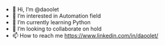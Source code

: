 - 👋 Hi, I’m @daoolet
- 👀 I’m interested in Automation field
- 🌱 I’m currently learning Python
- 💞️ I’m looking to collaborate on hold
- 📫 How to reach me https://www.linkedin.com/in/daoolet/

<!---
daoolet/daoolet is a ✨ special ✨ repository because its `README.md` (this file) appears on your GitHub profile.
You can click the Preview link to take a look at your changes.
--->

